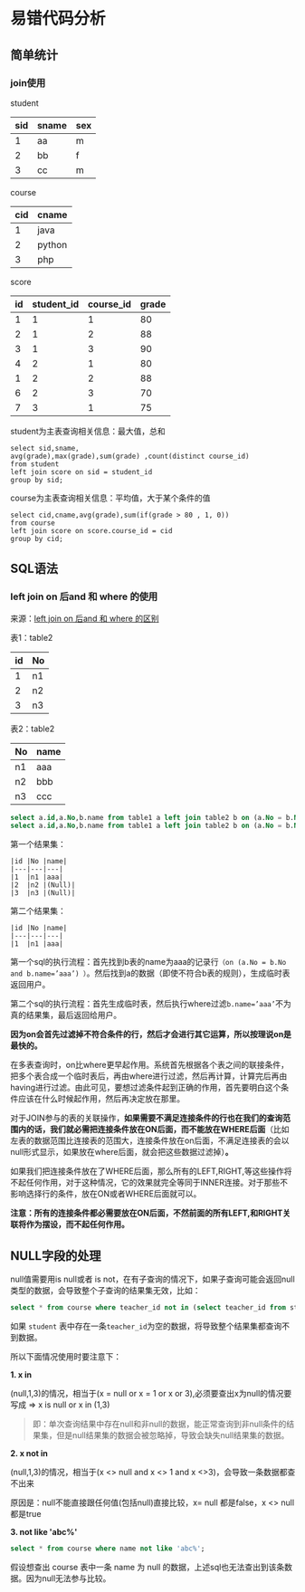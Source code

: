 # 易错代码分析

## 简单统计

### join使用

student

| sid | sname | sex |
| --- | ----- | --- |
| 1   | aa    | m   |
| 2   | bb    | f   |
| 3   | cc    | m   |

course

| cid | cname  |
| --- | ------ |
| 1   | java   |
| 2   | python |
| 3   | php    |

score

| id  | student_id | course_id | grade |
| --- | ---------- | --------- | ----- |
| 1   | 1          | 1         | 80    |
| 2   | 1          | 2         | 88    |
| 3   | 1          | 3         | 90    |
| 4   | 2          | 1         | 80    |
| 1   | 2          | 2         | 88    |
| 6   | 2          | 3         | 70    |
| 7   | 3          | 1         | 75    |

student为主表查询相关信息：最大值，总和

```
select sid,sname,
avg(grade),max(grade),sum(grade) ,count(distinct course_id) 
from student
left join score on sid = student_id 
group by sid;
```

course为主表查询相关信息：平均值，大于某个条件的值

```
select cid,cname,avg(grade),sum(if(grade > 80 , 1, 0))
from course
left join score on score.course_id = cid
group by cid;
```

## SQL语法

### left join on 后and 和 where 的使用

来源：[left join on 后and 和 where 的区别](https://blog.csdn.net/ahwsk/article/details/82886732)

表1：table2

| id  | No  |
| --- | --- |
| 1   | n1  |
| 2   | n2  |
| 3   | n3  |

表2：table2

| No  | name |
|:--- |:---- |
| n1  | aaa  |
| n2  | bbb  |
| n3  | ccc  |

```sql
select a.id,a.No,b.name from table1 a left join table2 b on (a.No = b.No and b.name='aaa');
select a.id,a.No,b.name from table1 a left join table2 b on (a.No = b.No) where b.name='aaa';
```

第一个结果集：

```
|id |No |name|
|---|---|---|
|1  |n1 |aaa|
|2  |n2 |(Null)|
|3  |n3 |(Null)|    
```

第二个结果集：

```
|id |No |name|
|---|---|---|
|1  |n1 |aaa|
```

第一个sql的执行流程：首先找到b表的name为aaa的记录行`（on (a.No = b.No and b.name=’aaa’) ）`。然后找到a的数据（即使不符合b表的规则），生成临时表返回用户。

第二个sql的执行流程：首先生成临时表，然后执行where过滤`b.name=’aaa’`不为真的结果集，最后返回给用户。

**因为on会首先过滤掉不符合条件的行，然后才会进行其它运算，所以按理说on是最快的。**

在多表查询时，on比where更早起作用。系统首先根据各个表之间的联接条件，把多个表合成一个临时表后，再由where进行过滤，然后再计算，计算完后再由having进行过滤。由此可见，要想过滤条件起到正确的作用，首先要明白这个条件应该在什么时候起作用，然后再决定放在那里。

对于JOIN参与的表的关联操作，**如果需要不满足连接条件的行也在我们的查询范围内的话，我们就必需把连接条件放在ON后面，而不能放在WHERE后面**（比如左表的数据范围比连接表的范围大，连接条件放在on后面，不满足连接表的会以null形式显示，如果放在where后面，就会把这些数据过滤掉）**。**

如果我们把连接条件放在了WHERE后面，那么所有的LEFT,RIGHT,等这些操作将不起任何作用，对于这种情况，它的效果就完全等同于INNER连接。对于那些不影响选择行的条件，放在ON或者WHERE后面就可以。

**注意：所有的连接条件都必需要放在ON后面，不然前面的所有LEFT,和RIGHT关联将作为摆设，而不起任何作用。**

## NULL字段的处理

null值需要用is null或者 is not，在有子查询的情况下，如果子查询可能会返回null类型的数据，会导致整个子查询的结果集无效，比如：

```sql
select * from course where teacher_id not in (select teacher_id from student)
```

如果 `student` 表中存在一条`teacher_id`为空的数据，将导致整个结果集都查询不到数据。

所以下面情况使用时要注意下：

**1. x in**

(null,1,3)的情况，相当于(x = null or x = 1 or x or 3),必须要查出x为null的情况要写成 => x is null or x in (1,3)

> 即：单次查询结果中存在null和非null的数据，能正常查询到非null条件的结果集，但是null结果集的数据会被忽略掉，导致会缺失null结果集的数据。

**2. x not in**

(null,1,3)的情况，相当于(x <> null and x <> 1 and x <>3)，会导致一条数据都查不出来

原因是：null不能直接跟任何值(包括null)直接比较，x= null 都是false，x <> null 都是true

**3. not like 'abc%'**

```sql
select * from course where name not like 'abc%';
```

假设想查出 course 表中一条 name 为 null 的数据，上述sql也无法查出到该条数据。因为null无法参与比较。


